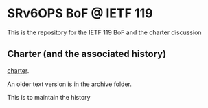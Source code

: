 # SRv6OPS BoF @ IETF 119
This is the repository for the IETF 119 BoF and the charter discussion

## Charter (and the associated history)
[charter](SRv6OPS-Charter.md).

An older text version is in the archive folder.

This is to maintain the history
